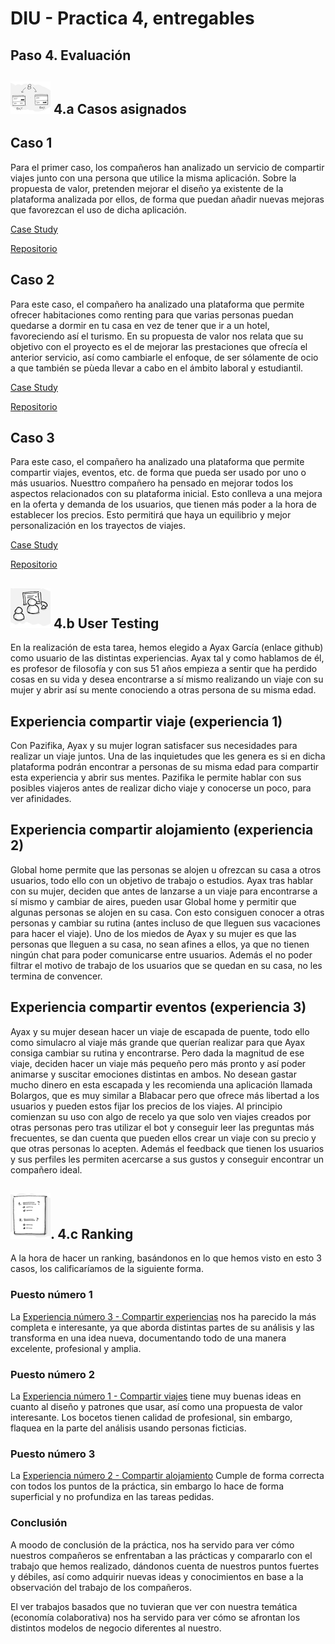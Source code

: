 # DIU - Practica 4, entregables
## Paso 4. Evaluación 

![Método UX](imgP4/ABtesting.png) 4.a Casos asignados
----

## Caso 1

Para el primer caso, los compañeros han analizado un servicio de compartir viajes junto con una persona que utilice la misma aplicación. Sobre la propuesta de valor, pretenden mejorar el diseño ya existente de la plataforma analizada por ellos, de forma que puedan añadir nuevas mejoras que favorezcan el uso de dicha aplicación.

[Case Study](https://github.com/DavidGmezHdez/DIU20/blob/master/P4/UXCaseStudy-review%20-%20DIU1.COHETE.pdf)

[Repositorio](https://github.com/migue99angel/DIU20)

## Caso 2

Para este caso, el compañero ha analizado una plataforma que permite ofrecer habitaciones como renting para que varias personas puedan quedarse a dormir en tu casa en vez de tener que ir a un hotel, favoreciendo así el turismo. En su propuesta de valor nos relata que su objetivo con el proyecto es el de mejorar las prestaciones que ofrecía el anterior servicio, así como cambiarle el enfoque, de ser sólamente de ocio a que también se pùeda llevar a cabo en el ámbito laboral y estudiantil.

[Case Study](https://github.com/DavidGmezHdez/DIU20/blob/master/P4/UXCaseStudy-review%20-%20DIU2.GMI.pdf)

[Repositorio](https://github.com/GonzaloMartinezIanez/DIU2-GMI)

## Caso 3

Para este caso, el compañero ha analizado una plataforma que permite compartir viajes, eventos, etc. de forma que pueda ser usado por uno o más usuarios. Nuesttro compañero ha pensado en mejorar todos los aspectos relacionados con su plataforma inicial. Esto conlleva a una mejora en la oferta y demanda de los usuarios, que tienen más poder a la hora de establecer los precios. Esto permitirá que haya un equilibrio y mejor personalización en los trayectos de viajes.

[Case Study](https://github.com/DavidGmezHdez/DIU20/blob/master/P4/UXCaseStudy-review%20-%20DIU3.Bolargo.pdf)

[Repositorio](https://github.com/iscoct/DIU20)


![Método UX](imgP4/usability-testing.png) 4.b User Testing
----
En la realización de esta tarea, hemos elegido a Ayax García (enlace github) como usuario de las distintas experiencias. Ayax tal y como hablamos de él, es profesor de filosofía y con sus 51 años empieza a sentir que ha perdido cosas en su vida y desea encontrarse a sí mismo realizando un viaje con su mujer y abrir así su mente conociendo a otras persona de su misma edad.

## Experiencia compartir viaje (experiencia 1)
Con Pazifika, Ayax y su mujer logran satisfacer sus necesidades para realizar un viaje juntos. Una de las inquietudes que les genera es si en dicha plataforma podrán encontrar a personas de su misma edad para compartir esta experiencia y abrir sus mentes. Pazifika le permite hablar con sus posibles viajeros antes de realizar dicho viaje y conocerse un poco, para ver afinidades.

## Experiencia compartir alojamiento (experiencia 2)
Global home permite que las personas se alojen u ofrezcan su casa a otros usuarios, todo ello con un objetivo de trabajo o estudios. Ayax tras hablar con su mujer, deciden que antes de lanzarse a un viaje para encontrarse a sí mismo y cambiar de aires, pueden usar Global home y permitir que algunas personas se alojen en su casa. Con esto consiguen conocer a otras personas y cambiar su rutina (antes incluso de que lleguen sus vacaciones para hacer el viaje). Uno de los miedos de Ayax y su mujer es que las personas que lleguen a su casa, no sean afines a ellos, ya que no tienen ningún chat para poder comunicarse entre usuarios. Además el no poder filtrar el motivo de trabajo de los usuarios que se quedan en su casa, no les termina de convencer.

## Experiencia compartir eventos (experiencia 3)
Ayax y su mujer desean hacer un viaje de escapada de puente, todo ello como simulacro al viaje más grande que querían realizar para que Ayax consiga cambiar su rutina y encontrarse. Pero dada la magnitud de ese viaje, deciden hacer un viaje más pequeño pero más pronto y así poder animarse y suscitar emociones distintas en ambos. No desean gastar mucho dinero en esta escapada y les recomienda una aplicación llamada Bolargos, que es muy similar a Blabacar pero que ofrece más libertad a los usuarios y pueden estos fijar los precios de los viajes. Al principio comienzan su uso con algo de recelo ya que solo ven viajes creados por otras personas pero tras utilizar el bot y conseguir leer las preguntas más frecuentes, se dan cuenta que pueden ellos crear un viaje con su precio y que otras personas lo acepten. Además el feedback que tienen los usuarios y sus perfiles les permiten acercarse a sus gustos y conseguir encontrar un compañero ideal.

![Método UX](imgP4/Survey.png). 4.c Ranking 
----
A la hora de hacer un ranking, basándonos en lo que hemos visto en esto 3 casos, los calificaríamos de la siguiente forma.

### Puesto número 1
La [Experiencia número 3 - Compartir experiencias](https://github.com/iscoct/DIU20) nos ha parecido la más completa e interesante, ya que aborda distintas partes de su análisis y las transforma en una idea nueva, documentando todo de una manera excelente, profesional y amplia.

### Puesto número 2
La [Experiencia número 1 - Compartir viajes](https://github.com/migue99angel/DIU20) tiene muy buenas ideas en cuanto al diseño y patrones que usar, así como una propuesta de valor interesante. Los bocetos tienen calidad de profesional, sin embargo, flaquea en la parte del análisis usando personas ficticias.

### Puesto número 3
La [Experiencia número 2 - Compartir alojamiento](https://github.com/GonzaloMartinezIanez/DIU2-GMI) Cumple de forma correcta con todos los puntos de la práctica, sin embargo lo hace de forma superficial y no profundiza en las tareas pedidas.

### Conclusión
A moodo de conclusión de la práctica, nos ha servido para ver cómo nuestros compañeros se enfrentaban a las prácticas y compararlo con el trabajo que hemos realizado, dándonos cuenta de nuestros puntos fuertes y débiles, así como adquirir nuevas ideas y conocimientos en base a la observación del trabajo de los compañeros. 

El ver trabajos basados que no tuvieran que ver con nuestra temática (economía colaborativa) nos ha servido para ver cómo se afrontan los distintos modelos de negocio diferentes al nuestro.
